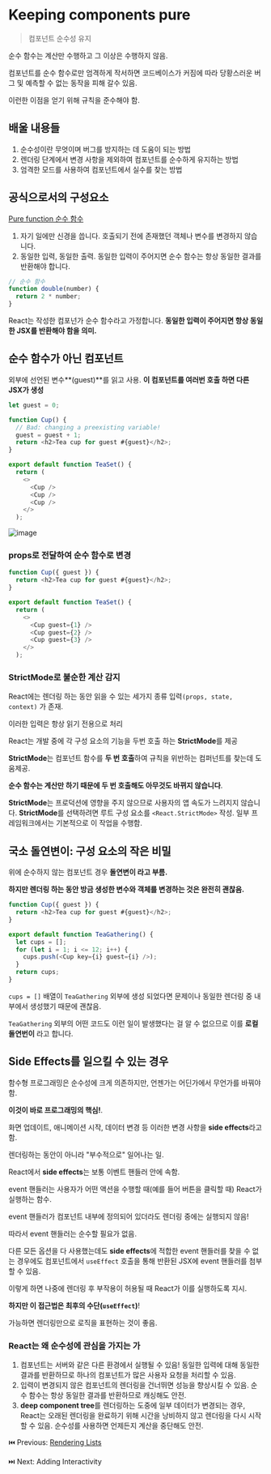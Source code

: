 # Keeping components pure

> 컴포넌트 순수성 유지

순수 함수는 계산만 수행하고 그 이상은 수행하지 않음.

컴포넌트를 순수 함수로만 엄격하게 작서하면 코드베이스가 커짐에 따라 당황스러운 버그 및 예측할 수 없는 동작을 피해 갈수 있음.

이런한 이점을 얻기 위해 규칙을 준수해야 함.

## 배울 내용들

1. 순수성이란 무엇이며 버그를 방지하는 데 도움이 되는 방법
2. 렌더링 단계에서 변경 사항을 제외하여 컴포넌트를 순수하게 유지하는 방법
3. 엄격한 모드를 사용하여 컴포넌트에서 실수를 찾는 방법

## 공식으로서의 구성요소

[Pure function 순수 함수](https://en.wikipedia.org/wiki/Pure_function)

1. 자기 일에만 신경을 씁니다. 호출되기 전에 존재했던 객체나 변수를 변경하지 않습니다.
2. 동일한 입력, 동일한 출력. 동일한 입력이 주어지면 순수 함수는 항상 동일한 결과를 반환해야 합니다.

```javascript
// 순수 함수
function double(number) {
  return 2 * number;
}
```

React는 작성한 컴포넌가 순수 함수라고 가정합니다. **동일한 입력이 주어지면 항상 동일한 JSX를 반환해야 함을 의미.**

## 순수 함수가 아닌 컴포넌트

외부에 선언된 변수**(guest)**를 읽고 사용. **이 컴포넌트를 여러번 호출 하면 다른 JSX가 생성**

```javascript
let guest = 0;

function Cup() {
  // Bad: changing a preexisting variable!
  guest = guest + 1;
  return <h2>Tea cup for guest #{guest}</h2>;
}

export default function TeaSet() {
  return (
    <>
      <Cup />
      <Cup />
      <Cup />
    </>
  );
```

![image](https://github.com/codingjwp/mindpalace/assets/113403155/014571f2-f4fc-402d-a866-ecc151a0c795)  


### props로 전달하여 순수 함수로 변경

```javascript
function Cup({ guest }) {
  return <h2>Tea cup for guest #{guest}</h2>;
}

export default function TeaSet() {
  return (
    <>
      <Cup guest={1} />
      <Cup guest={2} />
      <Cup guest={3} />
    </>
  );
```

### StrictMode로 불순한 계산 감지

React에는 렌더링 하는 동안 읽을 수 있는 세가지 종류 입력`(props, state, context)` 가 존재.

이러한 입력은 항상 읽기 전용으로 처리

React는 개발 중에 각 구성 요소의 기능을 두번 호출 하는 **StrictMode**를 제공  

**StrictMode**는 컴포넌트 함수를 **두 번 호출**하여 규칙을 위반하는 컴퍼넌트를 찾는데 도움제공.  

**순수 함수는 계산만 하기 때문에 두 번 호출해도 아무것도 바뀌지 않습니다**.  

**StrictMode**는 프로덕션에 영향을 주지 않으므로 사용자의 앱 속도가 느려지지 않습니다. **StrictMode**를 선택하려면 루트 구성 요소를 `<React.StrictMode>` 작성. 일부 프레임워크에서는 기본적으로 이 작업을 수행함.

## 국소 돌연변이: 구성 요소의 작은 비밀

위에 순수하지 않는 컴포넌트 경우 **돌연변이 라고 부름.**

**하지만 렌더링 하는 동안 방금 생성한 변수와 객체를 변경하는 것은 완전히 괜찮음.**  

```javascript
function Cup({ guest }) {
  return <h2>Tea cup for guest #{guest}</h2>;
}

export default function TeaGathering() {
  let cups = [];
  for (let i = 1; i <= 12; i++) {
    cups.push(<Cup key={i} guest={i} />);
  }
  return cups;
}
```

`cups = []` 배열이 `TeaGathering` 외부에 생성 되었다면 문제이나 동일한 렌더링 중 내부에서 생성했기 때문에 괜찮음.

`TeaGathering` 외부의 어떤 코드도 이런 일이 발생했다는 걸 알 수 없으므로 이를 **로컬 돌연번이** 라고 합니다.

## Side Effects를 일으킬 수 있는 경우

함수형 프로그래밍은 순수성에 크게 의존하지만, 언젠가는 어딘가에서 무언가를 바꿔야 함.

**이것이 바로 프로그래밍의 핵심!**.  

화면 업데이트, 애니메이션 시작, 데이터 변경 등 이러한 변경 사항을 **side effects**라고 함.  

렌더링하는 동안이 아니라 "부수적으로" 일어나는 일.

React에서 **side effects**는 보통 이벤트 핸들러 안에 속함.

event 핸들러는 사용자가 어떤 액션을 수행할 때(예를 들어 버튼을 클릭할 때) React가 실행하는 함수.

event 핸들러가 컴포넌트 내부에 정의되어 있더라도 렌더링 중에는 실행되지 않음!

따라서 event 핸들러는 순수할 필요가 없음.

다른 모든 옵션을 다 사용했는데도 **side effects**에 적합한 event 핸들러를 찾을 수 없는 경우에도 컴포넌트에서 `useEffect` 호출을 통해 반환된 JSX에 event 핸들러를 첨부할 수 있음.

이렇게 하면 나중에 렌더링 후 부작용이 허용될 때 React가 이를 실행하도록 지시.

**하지만 이 접근법은 최후의 수단(`useEffect`)**!

가능하면 렌더링만으로 로직을 표현하는 것이 좋음.

### React는 왜 순수성에 관심을 가지는 가

1. 컴포넌트는 서버와 같은 다른 환경에서 실행될 수 있음! 동일한 입력에 대해 동일한 결과를 반환하므로 하나의 컴포넌트가 많은 사용자 요청을 처리할 수 있음.
2. 입력이 변경되지 않은 컴포넌트의 렌더링을 건너뛰면 성능을 향상시킬 수 있음. 순수 함수는 항상 동일한 결과를 반환하므로 캐싱해도 안전.
3. **deep component tree**를 렌더링하는 도중에 일부 데이터가 변경되는 경우, React는 오래된 렌더링을 완료하기 위해 시간을 낭비하지 않고 렌더링을 다시 시작할 수 있음. 순수성를 사용하면 언제든지 계산을 중단해도 안전.

⏮️ Previous: [Rendering Lists](./011-%EB%A6%AC%EC%95%A1%ED%8A%B8%20Rendering%20lists.md)

⏭️ Next: Adding Interactivity
